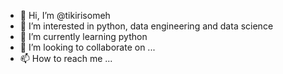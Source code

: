 - 👋 Hi, I’m @tikirisomeh
- 👀 I’m interested in python, data engineering and data science
- 🌱 I’m currently learning python
- 💞️ I’m looking to collaborate on ...
- 📫 How to reach me ...

<!---
tikirisomeh/tikirisomeh is a ✨ special ✨ repository because its `README.md` (this file) appears on your GitHub profile.
You can click the Preview link to take a look at your changes.
--->
